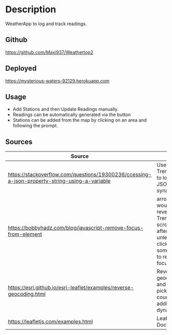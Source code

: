 # Description

WeatherApp to log and track readings.

## Github

<https://github.com/Maxi937/Weathertop2>

## Deployed

<https://mysterious-waters-92129.herokuapp.com>

## Usage
- Add Stations and then Update Readings manually.
- Readings can be automatically generated via the button
- Stations can be added from the map by clicking on an area and following the prompt.

## Sources

| Source                                                                                          | Usage                                                                                                                           |
| ----------------------------------------------------------------------------------------------- | ------------------------------------------------------------------------------------------------------------------------------- |
| <https://stackoverflow.com/questions/19300236/ccessing-a-json-property-string-using-a-variable> | Used for Trends - how to lookup JSON synamically                                                                                |
| <https://bobbyhadz.com/blog/javascript-remove-focus-from-element>                               | arrow anim would not revert to "Next Trend" if scrolled off after clicking unless you clicked on something else to remove focus |
| <https://esri.github.io/esri-leaflet/examples/reverse-geocoding.html>                           | Reverse geocode lat and long to pick up the county for adding station dynamically                                               |
| <https://leafletjs.com/examples.html>                                                           | Leaflet Documentation                                                                                                           |